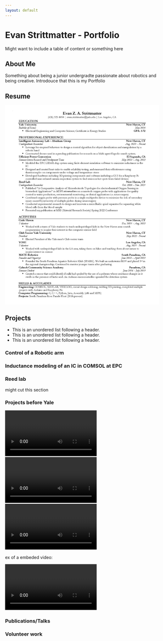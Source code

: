 ```yaml
---
layout: default
---
```


# Evan Strittmatter - Portfolio

Might want to include a table of content or something here

## About Me

Something about being a junior undergradte passionate about robotics and being creative. Introdouce that this is my Portfolio

## Resume

<img src="images/Resume.jpg" alt="resume" width="1000"/>

## Projects

*   This is an unordered list following a header.
*   This is an unordered list following a header.
*   This is an unordered list following a header.

### Control of a Robotic arm


### Inductance modeling of an IC in COMSOL at EPC

### Reed lab

might cut this section

### Projects before Yale

<video src="images/IMG_0678.MOV" controls="controls" style="max-width: 730px;">
</video>

<video src="https://drive.google.com/file/d/1fDA0-eyMvisR0TJL2Yj1mnDoXDn9Ym0X/view?usp=sharing" controls="controls" style="max-width: 730px;">
</video>

<video src="https://drive.google.com/file/d/1fDA0-eyMvisR0TJL2Yj1mnDoXDn9Ym0X/view" controls="controls" style="max-width: 730px;">
</video>

ex of a embeded video:  

<!-- -->
<video src="https://user-images.githubusercontent.com/169707/126715420-991ad821-9ac8-4b66-b79e-e0966e0f3a89.mp4" controls="controls" style="max-width: 730px;">
</video> 

### Publications/Talks

### Volunteer work

